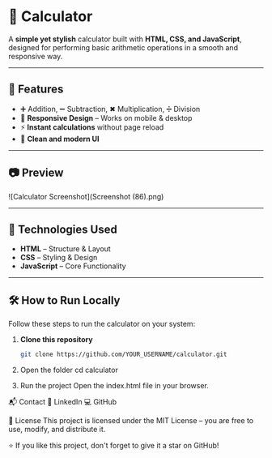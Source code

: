 # 🧮 Calculator

A **simple yet stylish** calculator built with **HTML, CSS, and JavaScript**, designed for performing basic arithmetic operations in a smooth and responsive way.

---

## 🚀 Features
- ➕ Addition, ➖ Subtraction, ✖ Multiplication, ➗ Division
- 📱 **Responsive Design** – Works on mobile & desktop
- ⚡ **Instant calculations** without page reload
- 🎨 **Clean and modern UI**

---

## 📷 Preview
![Calculator Screenshot](Screenshot (86).png)  

---

## 📂 Technologies Used
- **HTML** – Structure & Layout  
- **CSS** – Styling & Design  
- **JavaScript** – Core Functionality  

---

## 🛠 How to Run Locally
Follow these steps to run the calculator on your system:

1. **Clone this repository**  
   ```bash
   git clone https://github.com/YOUR_USERNAME/calculator.git
   
2. Open the folder
cd calculator

3. Run the project
Open the index.html file in your browser.

📬 Contact
💼 LinkedIn
💻 GitHub

📜 License
This project is licensed under the MIT License – you are free to use, modify, and distribute it.

⭐ If you like this project, don't forget to give it a star on GitHub!


